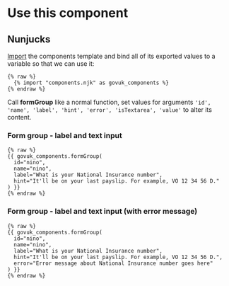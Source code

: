 # Use this component

## Nunjucks

[Import](https://mozilla.github.io/nunjucks/templating.html#import) the components template and bind all of its exported values to a variable so that we can use it:

```nunjucks
{% raw %}
  {% import "components.njk" as govuk_components %}
{% endraw %}
```

Call **formGroup** like a normal function, set values for arguments `'id', 'name', 'label', 'hint', 'error', 'isTextarea', 'value'` to alter its content.

### Form group - label and text input

```nunjucks
{% raw %}
{{ govuk_components.formGroup(
  id="nino",
  name="nino",
  label="What is your National Insurance number",
  hint="It'll be on your last payslip. For example, VO 12 34 56 D."
) }}
{% endraw %}
```

### Form group - label and text input (with error message)

```nunjucks
{% raw %}
{{ govuk_components.formGroup(
  id="nino",
  name="nino",
  label="What is your National Insurance number",
  hint="It'll be on your last payslip. For example, VO 12 34 56 D.",
  error="Error message about National Insurance number goes here"
) }}
{% endraw %}
```
